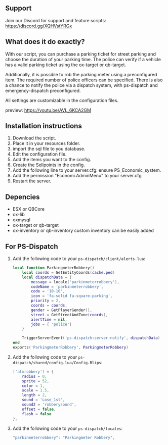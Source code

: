 ## Support 

Join our Discord for support and feature scripts: https://discord.gg/XQHVstYRGx



## What does it do exactly?
With our script, you can purchase a parking ticket for street parking and choose the duration of your parking time. The police can verify if a vehicle has a valid parking ticket using the ox-target or qb-target.

Additionally, it is possible to rob the parking meter using a preconfigured item. The required number of police officers can be specified. There is also a chance to notify the police via a dispatch system, with ps-dispatch and emergency-dispatch preconfigured.

All settings are customizable in the configuration files.

preview: https://youtu.be/AVL_6KCA2GM

## Installation instructions

1. Download the script.
2. Place it in your resources folder.
3. import the sql file to you database.
4. Edit the configuration file.
5. Add the items you want to the config.
6. Create the Sellpoints in the config.
7. Add the following line to your server.cfg: ensure PS_Economic_system.
8. Add the permission "Economi.AdminMenu" to your server.cfg 
9. Restart the server. 

## Depencies 

- ESX or QBCore
- ox-lib
- oxmysql
- ox-target or qb-target
- ox-inventory or qb-inventory custom inventory can be easily added

## For PS-Dispatch
1. Add the following code to your `ps-dispatch/client/alerts.lua`:

    ```lua
    local function ParkingmeterRobbery()
        local coords = GetEntityCoords(cache.ped)
        local dispatchData = {
            message = locale('parkinmeterrobbery'),
            codeName = 'parkinmeterrobbery',
            code = '10-10',
            icon = 'fa-solid fa-square-parking',
            priority = 2,
            coords = coords,
            gender = GetPlayerGender(),
            street = GetStreetAndZone(coords),
            alertTime = nil,
            jobs = { 'police'}
        }

        TriggerServerEvent('ps-dispatch:server:notify', dispatchData)
    end
    exports('ParkingmeterRobbery', ParkingmeterRobbery)
    ```

2. Add the following code to your `ps-dispatch/shared/config.lua/Config.Blips`:

    ```lua
    ['atmrobbery'] = {
        radius = 0,
        sprite = 52,
        color = 1,
        scale = 1.5,
        length = 2,
        sound = 'Lose_1st',
        sound2 = 'robberysound',
        offset = false,
        flash = false
    },
    ```

3. Add the following code to your `ps-dispatch/locales`:

    ```lua
    "parkinmeterrobbery": "Parkingmeter Robbery",
    ```
